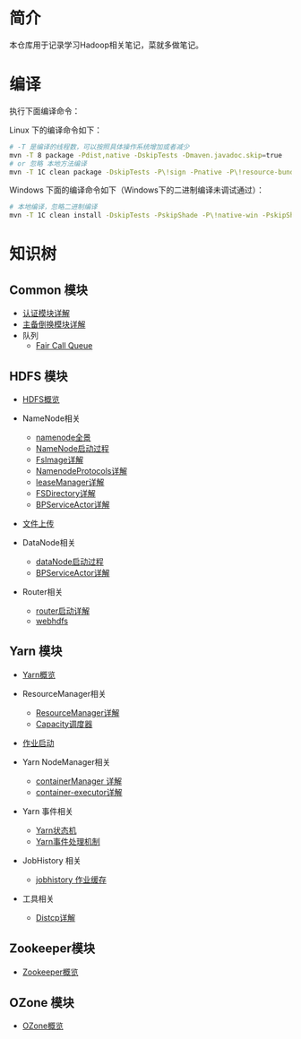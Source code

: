 # 简介

本仓库用于记录学习Hadoop相关笔记，菜就多做笔记。

# 编译

执行下面编译命令：

Linux 下的编译命令如下：

```bash
# -T 是编译的线程数，可以按照具体操作系统增加或者减少
mvn -T 8 package -Pdist,native -DskipTests -Dmaven.javadoc.skip=true
# or 忽略 本地方法编译
mvn -T 1C clean package -DskipTests -P\!sign -Pnative -P\!resource-bundle -PskipShade  -Dmaven.javadoc.skip=true -Dcheckstyle.skip=true -Dpmd.skip=true
```

Windows 下面的编译命令如下（Windows下的二进制编译未调试通过）：

```bash
# 本地编译，忽略二进制编译
mvn -T 1C clean install -DskipTests -PskipShade -P\!native-win -PskipShade  -Dmaven.javadoc.skip=true -Dcheckstyle.skip=true -Dpmd.skip=true
```

# 知识树

## Common 模块

- [认证模块详解](./common/authenticated.md)
- [主备倒换模块详解](./common/zk_failover.md)
- 队列
  - [Fair Call Queue](./common/fair_call_queue.md)

## HDFS 模块

- [HDFS概览](./hdfs/README.md)

- NameNode相关
  
  - [namenode全景](./hdfs/namenode全景.md)
  - [NameNode启动过程](./hdfs/nameNode启动过程.md)
  - [FsImage详解](./hdfs/fsImages.md)
  - [NamenodeProtocols详解](./hdfs/NamenodeProtocols详解.md)
  - [leaseManager详解](./hdfs/leaseManager详解.md)
  - [FSDirectory详解](./hdfs/FSDirectory详解.md)
  - [ BPServiceActor详解](./hdfs/BPServiceActor详解.md)

- [文件上传](./hdfs/file_upload.md)

- DataNode相关
  
  - [dataNode启动过程](./hdfs/dataNode启动过程.md)
  - [BPServiceActor详解](./hdfs/BPServiceActor详解.md)

- Router相关
  
  - [router启动详解](./hdfs/router启动详解.md)
  - [webhdfs](./hdfs/webhdfs详解.md)

## Yarn 模块

- [Yarn概览](./yarn/README.md)

- ResourceManager相关
  
  - [ResourceManager详解](./yarn/resourcemanager.md)
  - [Capacity调度器](./yarn/capacity.md)

- [作业启动](./yarn/job_start.md)

- Yarn NodeManager相关
  
  - [containerManager 详解](./yarn/containerManager.md)
  - [container-executor详解](./yarn/container-executor.md)

- Yarn 事件相关
  
  - [Yarn状态机](./yarn/yarn_event.md)
  - [Yarn事件处理机制](./yarn/yarn_event_detail.md)

- JobHistory 相关
  
  - [jobhistory 作业缓存](./yarn/jobhistory_cache.md)

- 工具相关
  
  - [Distcp详解](./yarn/distcp.md)

## Zookeeper模块

- [Zookeeper概览](./zookeeper/README.md)

## OZone 模块

- [OZone概览](./ozone/README.md)
